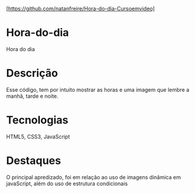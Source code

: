 [https://github.com/natanfreire/Hora-do-dia-Cursoemvideo]

# Hora-do-dia
Hora do dia 

# Descrição
Esse código, tem por intuito mostrar as horas e uma imagem que lembre a manhã, tarde e noite.

# Tecnologias
HTML5, CSS3, JavaScript

# Destaques
O principal apredizado, foi em relação ao uso de imagens dinâmica em javaScript, além do uso de estrutura condicionais
